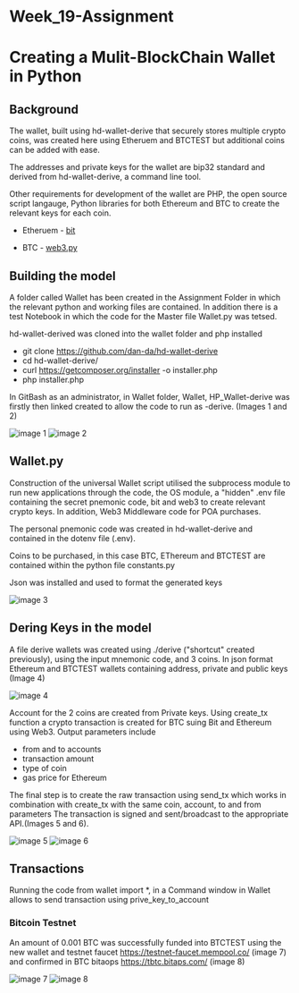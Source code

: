 # Week_19-Assignment


# Creating a Mulit-BlockChain Wallet in Python

## Background 

The wallet, built using hd-wallet-derive that securely stores multiple crypto coins, was created here using Etheruem and BTCTEST  but additional coins can be added with ease.

The addresses and private keys for the wallet are bip32 standard and derived from hd-wallet-derive, a command line tool.

Other requirements for development of the wallet are PHP, the open source script langauge, Python libraries for both Ethereum and BTC to create the relevant keys for each coin.

* Etheruem - [ bit ](https://ofek.github.io/bit/)

* BTC - [ web3.py ](https://github.com/ethereum/web3.py)

## Building the model

A folder called Wallet has been created in the Assignment Folder in which the relevant python and working files are contained. In addition there is a test Notebook in which the code for the Master file Wallet.py was tetsed.

hd-wallet-derived was cloned into the wallet folder and php installed

* git clone https://github.com/dan-da/hd-wallet-derive
* cd hd-wallet-derive/
* curl https://getcomposer.org/installer -o installer.php
* php installer.php


In GitBash as an administrator, in Wallet folder,  Wallet, HP_Wallet-derive was firstly then  linked created to allow the code to run as -derive. (Images 1 and 2)


![image 1](Images/Picture1.png)
![image 2](Images/Picture2.png)

## Wallet.py

Construction of the universal Wallet script utilised the subprocess module to run new applications through the code, 
the OS module, a "hidden" .env file containing the secret pnemonic code, bit and web3 to create relevant crypto keys.
In addition, Web3 Middleware code for POA purchases.

The personal pnemonic code was created in hd-wallet-derive and contained in the dotenv file (.env).

Coins to be purchased, in this case BTC, EThereum and BTCTEST are contained within the python file constants.py


Json was installed and used to format the generated keys 

![image 3](Images/Picture3.png)

## Dering Keys in the model

A file derive wallets was created using ./derive ("shortcut" created previously), using the input mnemonic code, and 3 coins.
In json format Ethereum and BTCTEST wallets containing address, private and public keys (Image 4)

![image 4](Images/Picture4.png)

Account for the 2 coins are created from Private keys.
Using create_tx function a crypto transaction is created for BTC suing Bit and Ethereum using Web3. Output parameters include
* from and to accounts
* transaction amount
* type of coin
* gas price for Ethereum  

The final step is to create the raw transaction using send_tx which works in combination with create_tx with the same coin, account, to and from parameters
The transaction is signed and sent/broadcast to the appropriate API.(Images 5 and 6).

![image 5](Images/Picture5.png)
![image 6](Images/Picture6.png)


## Transactions

Running the code from wallet import *, in a Command window in Wallet allows to send transaction using prive_key_to_account

### Bitcoin Testnet
An amount of 0.001 BTC was successfully funded into BTCTEST using the new wallet and testnet faucet https://testnet-faucet.mempool.co/ (image 7) and confirmed in BTC bitaops https://tbtc.bitaps.com/ (image 8)

![image 7](Images/Picture7.png)
![image 8](Images/Picture8.png)
